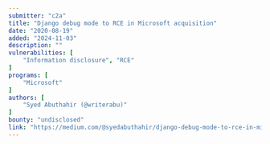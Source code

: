 ```yaml
---
submitter: "c2a"
title: "Django debug mode to RCE in Microsoft acquisition"
date: "2020-08-19"
added: "2024-11-03"
description: ""
vulnerabilities: [
    "Information disclosure", "RCE"
]
programs: [
    "Microsoft"
]
authors: [
    "Syed Abuthahir (@writerabu)"
]
bounty: "undisclosed"
link: "https://medium.com/@syedabuthahir/django-debug-mode-to-rce-in-microsoft-acquisition-189d27d08971"
---
```




